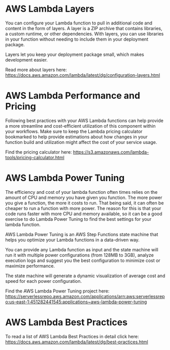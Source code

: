 # AWS Lambda Layers
You can configure your Lambda function to pull in additional code and content in the form of layers. A layer is a ZIP archive that contains libraries, a custom runtime, or other dependencies. With layers, you can use libraries in your function without needing to include them in your deployment package.

Layers let you keep your deployment package small, which makes development easier.

Read more about layers here: https://docs.aws.amazon.com/lambda/latest/dg/configuration-layers.html

# AWS Lambda Performance and Pricing
Following best practices with your AWS Lambda functions can help provide a more streamline and cost-efficient utilization of this component within your workflows. Make sure to keep the Lambda pricing calculator bookmarked to help provide estimations about how changes in your function build and utilization might affect the cost of your service usage.

Find the pricing calculator here: https://s3.amazonaws.com/lambda-tools/pricing-calculator.html

# AWS Lambda Power Tuning
The efficiency and cost of your lambda function often times relies on the amount of CPU and memory you have given you function. The more power you give a function, the more it costs to run. That being said, it can often be cheaper to run a function with more power. The reason for this is that your code runs faster with more CPU and memory available, so it can be a good exercise to do Lambda Power Tuning to find the best settings for your lambda function.

AWS Lambda Power Tuning is an AWS Step Functions state machine that helps you optimize your Lambda functions in a data-driven way.

You can provide any Lambda function as input and the state machine will run it with multiple power configurations (from 128MB to 3GB), analyze execution logs and suggest you the best configuration to minimize cost or maximize performance.

The state machine will generate a dynamic visualization of average cost and speed for each power configuration.

Find the AWS Lambda Power Tuning project here: https://serverlessrepo.aws.amazon.com/applications/arn:aws:serverlessrepo:us-east-1:451282441545:applications~aws-lambda-power-tuning

# AWS Lambda Best Practices

To read a list of AWS Lambda Best Practices in detail click here: https://docs.aws.amazon.com/lambda/latest/dg/best-practices.html
